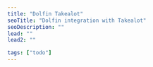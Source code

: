 ```yaml
---
title: "Dolfin Takealot"
seoTitle: "Dolfin integration with Takealot"
seoDescription: ""
lead: ""
lead2: ""

tags: ["todo"]
---
```

